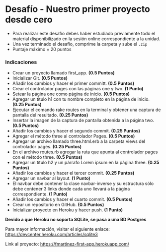 # Desafío - Nuestro primer proyecto desde cero
  
- Para realizar este desafío debes haber estudiado previamente todo el material disponibilizado en la sesión online correspondiente a la unidad.
- Una vez terminado el desafío, comprime la carpeta y sube el `.zip`
- Puntaje máximo = 20 puntos 

### Indicaciones 

- Crear un proyecto llamado first_app. __(0.5 Puntos)__
- Inicializar Git. __(0.5 Puntos)__
- Añadir los cambios y hacer el primer committ. __(0.5 Puntos)__
- Crear el controlador pages con las páginas one y two. __(1 Punto)__
- Setear la página one como página de inicio. __(0.5 Puntos)__
- Agregar un título h1 con tu nombre completo en la página de inicio. __(0.25 Puntos)__
- Ejecutar el comando rake routes en la terminal y obtener una captura de pantalla del resultado. __(0.25 Puntos)__
- Insertar la imagen de la captura de pantalla obtenida a la página two. __(0.5 Puntos)__
- Añadir los cambios y hacer el segundo commit. __(0.25 Puntos)__
- Agregar el método three al controlador Pages. __(0.5 Puntos)__
- Agregar  un  archivo  llamado  three.html.erb  a  la  carpeta  views  del  controlador pages.  __(0.25 Puntos)__
- En el archivo routes.rb agregar la ruta que apunta al controlador pages con el método three. __(0.5 Puntos)__
- Agregar un título h2 y un párrafo Lorem ipsum en la página three. __(0.25 Puntos)__
- Añadir los cambios y hacer el tercer commit. __(0.25 Puntos)__
- Agregar un navbar al layout. __(1 Punto)__
- El  navbar  debe  contener  la  clase  navbar-inverse  y  su  estructura  sólo  debe  contener 3 links donde cada uno llevará a la página correspondiente. __(1 Punto)__
- Añadir los cambios y hacer el cuarto commit. __(0.5 Puntos)__
- Crear un repositorio en GitHub. __(0.5 Puntos)__
- Inicializar proyecto en Heroku y hacer push. __(1 Punto)__

__Devido a que Heroku no soporta SQLite, se pasa a una BD Postgres__

Para mayor información, visitar el siguiente enlace: https://devcenter.heroku.com/articles/sqlite3

Link al proyecto: https://fmartinez-first-app.herokuapp.com/
